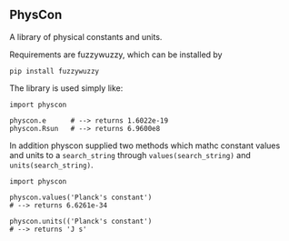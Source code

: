 ## PhysCon

A library of physical constants and units. 

Requirements are fuzzywuzzy, which can be installed by 

    pip install fuzzywuzzy

The library is used simply like:

    import physcon

    physcon.e      # --> returns 1.6022e-19
    physcon.Rsun   # --> returns 6.9600e8

In addition physcon supplied two methods which mathc constant values and units to a `search_string` through `values(search_string)` and `units(search_string)`. 

    import physcon

    physcon.values('Planck's constant')
	# --> returns 6.6261e-34

    physcon.units(('Planck's constant')
	# --> returns 'J s'

